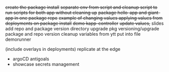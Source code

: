 ~~create the package install~~
~~separate env from script and cleanup script to run scripts for both app without cleaning up~~
~~package hello-app and giant-app in one package repo~~
~~example of changing values applying values from deployments on package install~~
~~demo kapp-controller~~
~~update values,~~
slides
add repo and package version directory
upgrade pkg 
versioning/upgrade package and repo version
cleanup variables from ytt put into file
demorunner

(include overlays in deployments)
replicate at the edge
- argoCD
antigoals
- showcase secrets management

